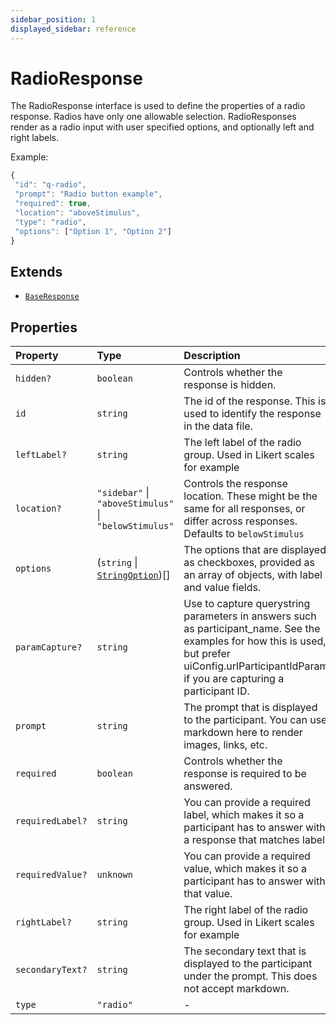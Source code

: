 ```yaml
---
sidebar_position: 1
displayed_sidebar: reference
---
```


# RadioResponse

The RadioResponse interface is used to define the properties of a radio response. Radios have only one allowable selection.
RadioResponses render as a radio input with user specified options, and optionally left and right labels.

Example:
```js
{
 "id": "q-radio",
 "prompt": "Radio button example",
 "required": true,
 "location": "aboveStimulus",
 "type": "radio",
 "options": ["Option 1", "Option 2"]
}
```

## Extends

- [`BaseResponse`](BaseResponse.md)

## Properties

| Property | Type | Description | Inherited from |
| :------ | :------ | :------ | :------ |
| `hidden?` | `boolean` | Controls whether the response is hidden. | [`BaseResponse`](BaseResponse.md).`hidden` |
| `id` | `string` | The id of the response. This is used to identify the response in the data file. | [`BaseResponse`](BaseResponse.md).`id` |
| `leftLabel?` | `string` | The left label of the radio group. Used in Likert scales for example | - |
| `location?` | `"sidebar"` \| `"aboveStimulus"` \| `"belowStimulus"` | Controls the response location. These might be the same for all responses, or differ across responses. Defaults to `belowStimulus` | [`BaseResponse`](BaseResponse.md).`location` |
| `options` | (`string` \| [`StringOption`](StringOption.md))[] | The options that are displayed as checkboxes, provided as an array of objects, with label and value fields. | - |
| `paramCapture?` | `string` | Use to capture querystring parameters in answers such as participant_name. See the examples for how this is used, but prefer uiConfig.urlParticipantIdParam if you are capturing a participant ID. | [`BaseResponse`](BaseResponse.md).`paramCapture` |
| `prompt` | `string` | The prompt that is displayed to the participant. You can use markdown here to render images, links, etc. | [`BaseResponse`](BaseResponse.md).`prompt` |
| `required` | `boolean` | Controls whether the response is required to be answered. | [`BaseResponse`](BaseResponse.md).`required` |
| `requiredLabel?` | `string` | You can provide a required label, which makes it so a participant has to answer with a response that matches label. | [`BaseResponse`](BaseResponse.md).`requiredLabel` |
| `requiredValue?` | `unknown` | You can provide a required value, which makes it so a participant has to answer with that value. | [`BaseResponse`](BaseResponse.md).`requiredValue` |
| `rightLabel?` | `string` | The right label of the radio group. Used in Likert scales for example | - |
| `secondaryText?` | `string` | The secondary text that is displayed to the participant under the prompt. This does not accept markdown. | [`BaseResponse`](BaseResponse.md).`secondaryText` |
| `type` | `"radio"` | - | - |
